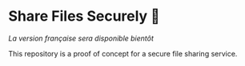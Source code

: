 # Share Files Securely 📨

_La version française sera disponible bientôt_

This repository is a proof of concept for a secure file sharing service.
